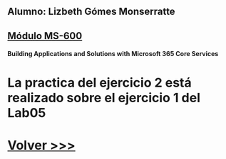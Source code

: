 ## Alumno: Lizbeth Gómes Monserratte

## <u>Módulo MS-600</u>
####  Building Applications and Solutions with Microsoft 365 Core Services



# La practica del ejercicio 2 está realizado sobre el ejercicio 1 del Lab05






# [Volver >>>](https://github.com/liztraining2021/MS-600-Building-Applications-and-Solutions-with-Microsoft-365-Core-Services/blob/master/readme.md)

